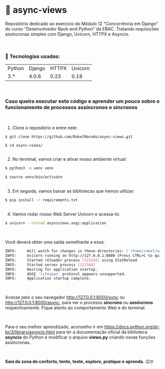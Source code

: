 # 📂 async-views

Repositório dedicado ao exercício do Módulo 12 "Concorrência em Django" do curso "Desenvolvedor Back-end Python" da EBAC. Tratando requisições assíncronas simples com Django, Uvicorn, HTTPX e Asyncio.

<br>

### 📑 Tecnologias usadas:
<table>
  <tr>
    <td>Python</td>
    <td>Django</td>
    <td>HTTPX</td>
    <td>Uvicorn</td>
  </tr>
  <tr>
    <td>3.*</td>
    <td>4.0.6</td>
    <td>0.23</td>
    <td>0.18</td>
  </tr>
</table>

<br>

### Caso queira executar este código e aprender um pouco sobre o funcionamento de processos assíncronos e sincronos

<br>

1) Clone o repositório e entre nele:
```
$ git clone https://github.com/RakelMacedo/async-views.git

$ cd async-views/
```

##

2) No terminal, vamos criar e ativar nosso ambiente virtual:
```bash
$ python3 -m venv venv

$ source venv/bin/activate
```

##

3) Em seguida, vamos baixar as bibliotecas que iremos utilizar:
```bash
$ pip install -r requirements.txt
```

##

4) Vamos rodar nosso Web Server Uvicorn e acessa-lo:
```bash
$ uvicorn --reload asyncviews.asgi:application
```

<br>

Você deverá obter uma saída semelhante a essa:
```bash
INFO:     Will watch for changes in these directories: ['/home/rakel/async-views']
INFO:     Uvicorn running on http://127.0.0.1:8000 (Press CTRL+C to quit)
INFO:     Started reloader process [321558] using StatReload
INFO:     Started server process [321560]
INFO:     Waiting for application startup.
INFO:     ASGI 'lifespan' protocol appears unsupported.
INFO:     Application startup complete.

```

<br>

Acesse pelo o seu navegador http://127.0.0.1:8000/sync *ou* http://127.0.0.1:8000/async, para ver o processo **sincrono** ou **assíncrono** respectivamente. Fique atento ao comportamento Web e do terminal.

<br>

Para o seu melhor aprendizado, aconselho ir em https://docs.python.org/pt-br/3/library/asyncio.html para ler a documentação oficial da biblioteca **asyncio** do Python e modificar o arquivo **views.py** criando novas funções assíncronas. 

<br>

**Saia da zona de conforto, tente, teste, explore, pratique e aprenda.** 😉🤓
